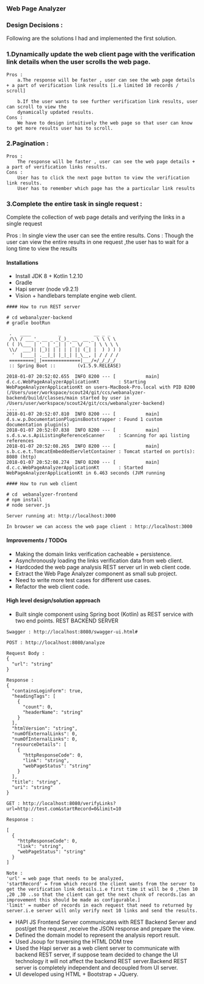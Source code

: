 ### Web Page Analyzer

### Design Decisions :

Following are the solutions I had  and implemented the first solution.

### 1.Dynamically update the web client page with the verification link details when the user scrolls the web page.

	Pros :
		a.The response will be faster , user can see the web page details + a part of verification link results [i.e limited 10 records / scroll]
		
		b.If the user wants to see further verification link results, user can scroll to view the 
		dynamically updated results.
	Cons :
		We have to design intuitively the web page so that user can know to get more results user has to scroll.


### 2.Pagination :

	Pros :
		The response will be faster , user can see the web page details + a part of verification links results.
	Cons :
		User has to click the next page button to view the verification link results.
		User has to remember which page has the a particular link results
		
### 3.Complete the entire task in single request :
Complete the collection of web page details and verifying the links in a single request

Pros :
	In single view the user can see the entire results.
Cons :
	Though the user can view the entire results in one request ,the user has to wait for a long time to view the results

#### Installations

* Install JDK 8 + Kotlin 1.2.10
* Gradle
* Hapi server (node v9.2.1)
* Vision + handlebars template engine web client.

```
#### How to run REST server

# cd webanalyzer-backend
# gradle bootRun

 .   ____          _            __ _ _
 /\\ / ___'_ __ _ _(_)_ __  __ _ \ \ \ \
( ( )\___ | '_ | '_| | '_ \/ _` | \ \ \ \
 \\/  ___)| |_)| | | | | || (_| |  ) ) ) )
  '  |____| .__|_| |_|_| |_\__, | / / / /
 =========|_|==============|___/=/_/_/_/
 :: Spring Boot ::        (v1.5.9.RELEASE)

2018-01-07 20:52:02.655  INFO 8200 --- [           main] d.c.c.WebPageAnalyzerApplicationKt       : Starting WebPageAnalyzerApplicationKt on users-MacBook-Pro.local with PID 8200 (/Users/user/workspace/scout24/git/ccs/webanalyzer-backend/build/classes/main started by user in /Users/user/workspace/scout24/git/ccs/webanalyzer-backend)
....
2018-01-07 20:52:07.810  INFO 8200 --- [           main] d.s.w.p.DocumentationPluginsBootstrapper : Found 1 custom documentation plugin(s)
2018-01-07 20:52:07.838  INFO 8200 --- [           main] s.d.s.w.s.ApiListingReferenceScanner     : Scanning for api listing references
2018-01-07 20:52:08.265  INFO 8200 --- [           main] s.b.c.e.t.TomcatEmbeddedServletContainer : Tomcat started on port(s): 8080 (http)
2018-01-07 20:52:08.274  INFO 8200 --- [           main] d.c.c.WebPageAnalyzerApplicationKt       : Started WebPageAnalyzerApplicationKt in 6.463 seconds (JVM running 

#### How to run web client

# cd  webanalyzer-frontend
# npm install
# node server.js

Server running at: http://localhost:3000

In browser we can access the web page client : http://localhost:3000

```



#### Improvements / TODOs
* Making the domain links verification cacheable + persistence.
* Asynchronously loading the links verification data from web client.
* Hardcoded the web page analysis REST server url in web client code.
* Extract the Web Page Analyzer component as small sub project.
* Need to write more test cases for different use cases.
* Refactor the web client code.

#### High level design/solution approach
* Built single component using Spring boot (Kotlin) as REST service with two end points. REST BACKEND SERVER
```
Swagger : http://localhost:8080/swagger-ui.html#

POST : http://localhost:8080/analyze

Request Body :
{
  "url": "string"
}

Response :
{
  "containsLoginForm": true,
  "headingTags": [
    {
      "count": 0,
      "headerName": "string"
    }
  ],
  "htmlVersion": "string",
  "numOfExternalLinks": 0,
  "numOfInternalLinks": 0,
  "resourceDetails": [
    {
      "httpResponseCode": 0,
      "link": "string",
      "webPageStatus": "string"
    }
  ],
  "title": "string",
  "uri": "string"
}

GET : http://localhost:8080/verifyLinks?url=http://test.com&startRecord=0&limit=10

Response :

[
  {
    "httpResponseCode": 0,
    "link": "string",
    "webPageStatus": "string"
  }
]

Note : 
'url' = web page that needs to be analyzed, 
'startRecord' = from which record the client wants from the server to get the verification link details.i.e first time it will be 0 ,then 10 ,20 ,30 ..so that the client can get the next chunk of records.[as an improvement this should be made as configurable.]
'limit' = number of records in each request that need to returned by server.i.e server will only verify next 10 links and send the results.

```
* HAPI JS Frontend Server communicates with REST Backend Server and post/get the request ,receive the JSON response and prepare the view.
* Defined the domain model to represent the analysis report result.
* Used Jsoup for traversing the HTML DOM tree
* Used the Hapi server as a web client server to communicate with backend REST server, if suppose team decided to change the UI technology it will not affect the backend REST server.Backend REST server is completely independent and decoupled from UI server.
* UI developed using HTML + Bootstrap + JQuery.







